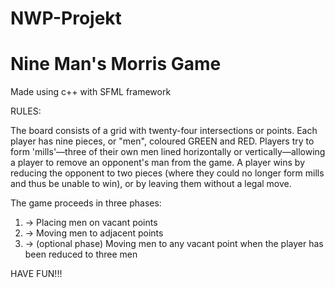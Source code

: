 # NWP-Projekt
# Nine Man's Morris Game

Made using c++ with SFML framework

RULES:

The board consists of a grid with twenty-four intersections or points. Each player has nine pieces, or "men", coloured GREEN and RED. Players try to form 'mills'—three of their own men lined horizontally or vertically—allowing a player to remove an opponent's man from the game. A player wins by reducing the opponent to two pieces (where they could no longer form mills and thus be unable to win), or by leaving them without a legal move.

The game proceeds in three phases:

1. -> Placing men on vacant points
2. -> Moving men to adjacent points
3. -> (optional phase) Moving men to any vacant point when the player has been reduced to three men

HAVE FUN!!!
